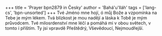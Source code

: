 +++
title = 'Prayer bpn2879 in Česky'
author = 'Bahá'u'lláh'
tags = ['lang-cs', 'bpn-unsorted']
+++
Tvé Jméno mne hojí, ó můj Bože a vzpomínka na Tebe je mým lékem. Tvá blízkost je mou nadějí a láska k Tobě je mým průvodcem. Tvé milosrdenství mne léčí a pomáhá mi v obou světech, v tomto i příštím. Ty jsi vpravdě Přeštědrý, Vševědoucí, Nejmoudřejší.
